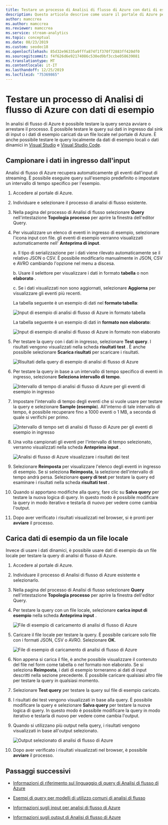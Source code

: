 ```yaml
---
title: Testare un processo di Analisi di flusso di Azure con dati di esempio
description: Questo articolo descrive come usare il portale di Azure per testare un processo di Analisi di flusso di Azure, un input di esempio e caricare i dati di esempio.
author: mamccrea
ms.author: mamccrea
ms.reviewer: mamccrea
ms.service: stream-analytics
ms.topic: conceptual
ms.date: 08/23/2019
ms.custom: seodec18
ms.openlocfilehash: 85d32e96335a9fffa874f1f370f72883ff420df0
ms.sourcegitcommit: f4f626d6e92174086c530ed9bf3ccbe058639081
ms.translationtype: MT
ms.contentlocale: it-IT
ms.lasthandoff: 12/25/2019
ms.locfileid: "75369865"
---
```

# <a name="test-an-azure-stream-analytics-job-with-sample-data"></a>Testare un processo di Analisi di flusso di Azure con dati di esempio

In analisi di flusso di Azure è possibile testare la query senza avviare o arrestare il processo. È possibile testare le query sui dati in ingresso dal sink di input o i dati di esempio caricati da un file locale nel portale di Azure. È anche possibile testare le query localmente da dati di esempio locali o dati dinamici in [Visual Studio](stream-analytics-live-data-local-testing.md) e [Visual Studio Code](visual-studio-code-local-run-live-input.md).

## <a name="sample-incoming-data-from-input"></a>Campionare i dati in ingresso dall'input

Analisi di flusso di Azure recupera automaticamente gli eventi dall'input di streaming. È possibile eseguire query sull'esempio predefinito o impostare un intervallo di tempo specifico per l'esempio.

1. Accedere al portale di Azure.

2. Individuare e selezionare il processo di analisi di flusso esistente.

3. Nella pagina del processo di Analisi di flusso selezionare **Query** nell'intestazione **Topologia processo** per aprire la finestra dell'editor Query. 

4. Per visualizzare un elenco di eventi in ingresso di esempio, selezionare l'icona input con file. gli eventi di esempio verranno visualizzati automaticamente nell' **Anteprima di input**.

   a. Il tipo di serializzazione per i dati viene rilevato automaticamente se il relativo JSON o CSV. È possibile modificarlo manualmente in JSON, CSV e AVRO cambiando l'opzione nel menu a discesa.
    
   b. Usare il selettore per visualizzare i dati in formato **tabella** o non **elaborato** .
    
   c. Se i dati visualizzati non sono aggiornati, selezionare **Aggiorna** per visualizzare gli eventi più recenti.

   La tabella seguente è un esempio di dati nel **formato tabella**:

   ![Input di esempio di analisi di flusso di Azure in formato tabella](./media/stream-analytics-test-query/asa-sample-table.png)

   La tabella seguente è un esempio di dati in **formato non elaborato**:

   ![Input di esempio di analisi di flusso di Azure in formato non elaborato](./media/stream-analytics-test-query/asa-sample-raw.png)

5. Per testare la query con i dati in ingresso, selezionare **Test query**. I risultati vengono visualizzati nella scheda **risultati test** . È anche possibile selezionare **Scarica risultati** per scaricare i risultati.

   ![Risultati della query di esempio di analisi di flusso di Azure](./media/stream-analytics-test-query/asa-test-query.png)

6. Per testare la query in base a un intervallo di tempo specifico di eventi in ingresso, selezionare **Seleziona intervallo di tempo**.
   
   ![Intervallo di tempo di analisi di flusso di Azure per gli eventi di esempio in ingresso](./media/stream-analytics-test-query/asa-select-time-range.png)

7. Impostare l'intervallo di tempo degli eventi che si vuole usare per testare la query e selezionare **Sample (esempio**). All'interno di tale intervallo di tempo, è possibile recuperare fino a 1000 eventi o 1 MB, a seconda di quale si verifichi per primo.

   ![Intervallo di tempo set di analisi di flusso di Azure per gli eventi di esempio in ingresso](./media/stream-analytics-test-query/asa-set-time-range.png)

8. Una volta campionati gli eventi per l'intervallo di tempo selezionato, verranno visualizzati nella scheda **Anteprima input** .

   ![Analisi di flusso di Azure visualizzare i risultati dei test](./media/stream-analytics-test-query/asa-view-test-results.png)

9. Selezionare **Reimposta** per visualizzare l'elenco degli eventi in ingresso di esempio. Se si seleziona **Reimposta**, la selezione dell'intervallo di tempo andrà persa. Selezionare **query di test** per testare la query ed esaminare i risultati nella scheda **risultati test** .

10. Quando si apportano modifiche alla query, fare clic su **Salva query** per testare la nuova logica di query. In questo modo è possibile modificare la query in modo iterativo e testarla di nuovo per vedere come cambia l'output.

11. Dopo aver verificato i risultati visualizzati nel browser, si è pronti per **avviare** il processo.

## <a name="upload-sample-data-from-a-local-file"></a>Carica dati di esempio da un file locale

Invece di usare i dati dinamici, è possibile usare dati di esempio da un file locale per testare la query di analisi di flusso di Azure.

1. Accedere al portale di Azure.
   
2. Individuare il processo di Analisi di flusso di Azure esistente e selezionarlo.

3. Nella pagina del processo di Analisi di flusso selezionare **Query** nell'intestazione **Topologia processo** per aprire la finestra dell'editor Query.

4. Per testare la query con un file locale, selezionare **carica input di esempio** nella scheda **Anteprima input** . 

   ![File di esempio di caricamento di analisi di flusso di Azure](./media/stream-analytics-test-query/asa-upload-sample-file.png)

5. Caricare il file locale per testare la query. È possibile caricare solo file con i formati JSON, CSV o AVRO. Selezionare **OK**.

   ![File di esempio di caricamento di analisi di flusso di Azure](./media/stream-analytics-test-query/asa-upload-sample-json-file.png)

6. Non appena si carica il file, è anche possibile visualizzare il contenuto del file nel form come tabella o nel formato non elaborato. Se si seleziona **Reimposta**, i dati di esempio torneranno ai dati di input descritti nella sezione precedente. È possibile caricare qualsiasi altro file per testare la query in qualsiasi momento.

7. Selezionare **Test query** per testare la query sul file di esempio caricato.

8. I risultati dei test vengono visualizzati in base alla query. È possibile modificare la query e selezionare **Salva query** per testare la nuova logica di query. In questo modo è possibile modificare la query in modo iterativo e testarla di nuovo per vedere come cambia l'output.

9. Quando si utilizzano più output nella query, i risultati vengono visualizzati in base all'output selezionato. 

   ![Output selezionato di analisi di flusso di Azure](./media/stream-analytics-test-query/asa-sample-test-selected-output.png)

10. Dopo aver verificato i risultati visualizzati nel browser, è possibile **avviare** il processo.

## <a name="next-steps"></a>Passaggi successivi

* [Informazioni di riferimento sul linguaggio di query di Analisi di flusso di Azure](https://docs.microsoft.com/stream-analytics-query/stream-analytics-query-language-reference)

* [Esempi di query per modelli di utilizzo comuni di analisi di flusso](stream-analytics-stream-analytics-query-patterns.md)

* [Informazioni sugli input per analisi di flusso di Azure](stream-analytics-add-inputs.md)

* [Informazioni sugli output di Analisi di flusso di Azure](stream-analytics-define-outputs.md)
